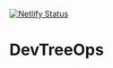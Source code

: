 [![Netlify Status](https://api.netlify.com/api/v1/badges/d75748bc-2029-4ede-882a-b7dca1042233/deploy-status)](https://app.netlify.com/sites/devtreeops/deploys)  
# DevTreeOps
